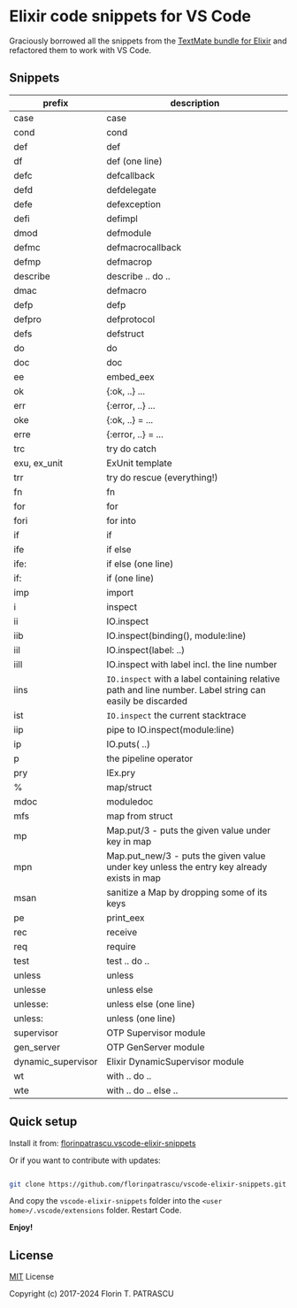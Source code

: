 # Elixir code snippets for VS Code

Graciously borrowed all the snippets from the [TextMate bundle for Elixir](https://github.com/elixir-editors/elixir-tmbundle) and refactored them to work with VS Code.

## Snippets

| prefix             | description                                                                                              |
| ------------------ | -------------------------------------------------------------------------------------------------------- |
| case               | case                                                                                                     |
| cond               | cond                                                                                                     |
| def                | def                                                                                                      |
| df                 | def (one line)                                                                                           |
| defc               | defcallback                                                                                              |
| defd               | defdelegate                                                                                              |
| defe               | defexception                                                                                             |
| defi               | defimpl                                                                                                  |
| dmod               | defmodule                                                                                                |
| defmc              | defmacrocallback                                                                                         |
| defmp              | defmacrop                                                                                                |
| describe           | describe .. do ..                                                                                        |
| dmac               | defmacro                                                                                                 |
| defp               | defp                                                                                                     |
| defpro             | defprotocol                                                                                              |
| defs               | defstruct                                                                                                |
| do                 | do                                                                                                       |
| doc                | doc                                                                                                      |
| ee                 | embed_eex                                                                                                |
| ok                 | {:ok, ..} ...                                                                                            |
| err                | {:error, ..} ...                                                                                         |
| oke                | {:ok, ..} = ...                                                                                          |
| erre               | {:error, ..} = ...                                                                                       |
| trc                | try do catch                                                                                             |
| exu, ex_unit       | ExUnit template                                                                                          |
| trr                | try do rescue (everything!)                                                                              |
| fn                 | fn                                                                                                       |
| for                | for                                                                                                      |
| fori               | for into                                                                                                 |
| if                 | if                                                                                                       |
| ife                | if else                                                                                                  |
| ife:               | if else (one line)                                                                                       |
| if:                | if (one line)                                                                                            |
| imp                | import                                                                                                   |
| i                  | inspect                                                                                                  |
| ii                 | IO.inspect                                                                                               |
| iib                | IO.inspect(binding(), module:line)                                                                       |
| iil                | IO.inspect(label: ..)                                                                                    |
| iill               | IO.inspect with label incl. the line number                                                              |
| iins               | `IO.inspect` with a label containing relative path and line number. Label string can easily be discarded |
| ist                | `IO.inspect` the current stacktrace                                                                      |
| iip                | pipe to IO.inspect(module:line)                                                                          |
| ip                 | IO.puts( ..)                                                                                             |
| p                  | the pipeline operator                                                                                    |
| pry                | IEx.pry                                                                                                  |
| %                  | map/struct                                                                                               |
| mdoc               | moduledoc                                                                                                |
| mfs                | map from struct                                                                                          |
| mp                 | Map.put/3 - puts the given value under key in map                                                        |
| mpn                | Map.put_new/3 - puts the given value under key unless the entry key already exists in map                |
| msan               | sanitize a Map by dropping some of its keys                                                              |
| pe                 | print_eex                                                                                                |
| rec                | receive                                                                                                  |
| req                | require                                                                                                  |
| test               | test .. do ..                                                                                            |
| unless             | unless                                                                                                   |
| unlesse            | unless else                                                                                              |
| unlesse:           | unless else (one line)                                                                                   |
| unless:            | unless (one line)                                                                                        |
| supervisor         | OTP Supervisor module                                                                                    |
| gen_server         | OTP GenServer module                                                                                     |
| dynamic_supervisor | Elixir DynamicSupervisor module                                                                          |
| wt                 | with .. do ..                                                                                            |
| wte                | with .. do .. else ..                                                                                    |

## Quick setup

Install it from: [florinpatrascu.vscode-elixir-snippets](https://marketplace.visualstudio.com/items?itemName=florinpatrascu.vscode-elixir-snippets)

Or if you want to contribute with updates:

```sh

git clone https://github.com/florinpatrascu/vscode-elixir-snippets.git
```

And copy the `vscode-elixir-snippets` folder into the `<user home>/.vscode/extensions` folder. Restart Code.

**Enjoy!**

## License

[MIT](LICENSE) License

Copyright (c) 2017-2024 Florin T. PATRASCU
